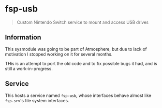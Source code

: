 # fsp-usb

> Custom Nintendo Switch service to mount and access USB drives

## Information

This sysmodule was going to be part of Atmosphere, but due to lack of motivation I stopped working on it for several months.

THis is an attempt to port the old code and to fix possible bugs it had, and is still a work-in-progress.

## Service

This hosts a service named `fsp-usb`, whose interfaces behave almost like `fsp-srv`'s file system interfaces.